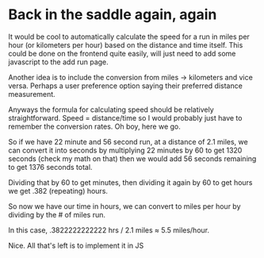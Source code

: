 # Back in the saddle again, again

It would be cool to automatically calculate the speed for a run in miles per hour (or kilometers per hour) based
on the distance and time itself. This could be done on the frontend quite easily, will just need to add some javascript 
to the add run page.

Another idea is to include the conversion from miles -> kilometers and vice versa. Perhaps a user preference option saying 
their preferred distance measurement.

Anyways the formula for calculating speed should be relatively straightforward. Speed = distance/time so I would probably just 
have to remember the conversion rates. Oh boy, here we go.

So if we have 22 minute and 56 second run, at a distance of 2.1 miles, we can convert it into seconds by multiplying 22 minutes 
by 60 to get 1320 seconds (check my math on that) then we would add 56 seconds remaining to get 1376 seconds total. 

Dividing that by 60 to get minutes, then dividing it again by 60 to get hours we get .382 (repeating) hours.

So now we have our time in hours, we can convert to miles per hour by dividing by the # of miles run.

In this case, .3822222222222 hrs / 2.1 miles ≈ 5.5 miles/hour.

Nice. All that's left is to implement it in JS

